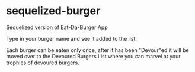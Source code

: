 # sequelized-burger
Sequelized version of Eat-Da-Burger App

Type in your burger name and see it added to the list.

Each burger can be eaten only once, after it has been "Devour"ed it will be moved over to the Devoured Burgers List where you can marvel at your trophies of devoured burgers.
